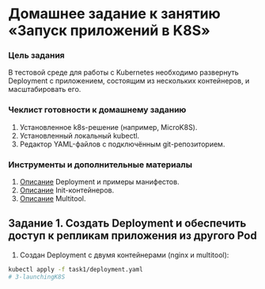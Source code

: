 # Домашнее задание к занятию «Запуск приложений в K8S»

### Цель задания

В тестовой среде для работы с Kubernetes необходимо развернуть Deployment с приложением, состоящим из нескольких контейнеров, и масштабировать его.

### Чеклист готовности к домашнему заданию

1. Установленное k8s-решение (например, MicroK8S).
2. Установленный локальный kubectl.
3. Редактор YAML-файлов с подключённым git-репозиторием.

### Инструменты и дополнительные материалы

1. [Описание](https://kubernetes.io/docs/concepts/workloads/controllers/deployment/) Deployment и примеры манифестов.
2. [Описание](https://kubernetes.io/docs/concepts/workloads/pods/init-containers/) Init-контейнеров.
3. [Описание](https://github.com/wbitt/Network-MultiTool) Multitool.

## Задание 1. Создать Deployment и обеспечить доступ к репликам приложения из другого Pod

1. Создан Deployment с двумя контейнерами (nginx и multitool):
```bash
kubectl apply -f task1/deployment.yaml
# 3-launchingK8S
